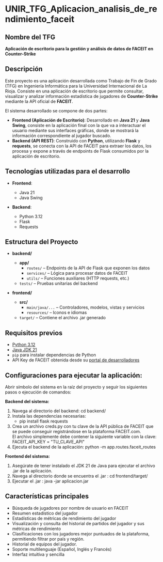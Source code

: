 # UNIR_TFG_Aplicacion_analisis_de_rendimiento_faceit

## Nombre del TFG
**Aplicación de escritorio para la gestión y análisis de datos de FACEIT en Counter-Strike**

## Descripción

Este proyecto es una aplicación desarrollada como Trabajo de Fin de Grado (TFG) en Ingeniería Informática para la Universidad Internacional de La Rioja. Consiste en una aplicación de escritorio que permite consultar, visualizar y analizar información estadística de jugadores de **Counter-Strike** mediante la API oficial de **FACEIT**.

El sistema desarrollado se compone de dos partes:

- **Frontend (Aplicación de Escritorio)**: Desarrollado en **Java 21** y **Java Swing**, consiste en la aplicación final con la que va a interactuar el usuario mediante sus interfaces gráficas, donde se mostrará la información correspondiente al jugador buscado.
- **Backend (API REST)**: Construido con **Python**, utilizando **Flask** y **requests**, se conecta con la API de FACEIT para extraer los datos, los procesa y  expone a través de endpoints de Flask consumidos por la aplicación de escritorio.

## Tecnologías utilizadas para el desarrollo

- **Frontend**:
  - Java 21
  - Java Swing

- **Backend**:
  - Python 3.12
  - Flask
  - Requests

## Estructura del Proyecto


- **backend/**
  - **app/**
    - `routes/` – Endpoints de la API de Flask que exponen los datos
    - `services/` – Lógica para procesar datos de FACEIT
    - `utils/` – Funciones auxiliares (HTTP requests, etc.)
  - `tests/` – Pruebas unitarias del backend

- **frontend/**
  - **src/**
    - `main/java/...` – Controladores, modelos, vistas y servicios
    - `resources/` – Iconos e idiomas
  - `target/` – Contiene el archivo .jar generado

## Requisitos previos
- [Python 3.12](https://www.python.org/downloads/release/python-3120/)
- [Java JDK 21](https://www.oracle.com/es/java/technologies/downloads/#jdk21-windows)
- `pip` para instalar dependencias de Python
- API Key de FACEIT obtenida desde su [portal de desarrolladores](https://developers.faceit.com/start/intro)

## Configuraciones para ejecutar la aplicación:
Abrir símbolo del sistema en la raíz del proyecto y seguir los siguientes pasos o ejecución de comandos:

**Backend del sistema:**
1. Navega al directorio del backend: cd backend/
2. Instala las dependencias necesarias:
   - pip install flask requests
3. Crea un archivo creds.py con tu clave de la API pública de FACEIT que se puede conseguir registrándose en la plataforma FACEIT.com.        
   El archivo simplemente debe contener la siguiente variable con la clave: FACEIT_API_KEY = "TU_CLAVE_API"
5. Ejecuta el backend de la aplicación: python -m app.routes.faceit_routes

**Frontend del sistema:**
1. Asegúrate de tener instalado el JDK 21 de Java para ejecutar el archivo .jar de la aplicación.
2. Navega al directorio donde se encuentra el .jar : cd frontend/target/
3. Ejecutar el .jar : java -jar aplicacion.jar

## Características principales

- Búsqueda de jugadores por nombre de usuario en FACEIT
- Resumen estadístico del jugador
- Estadísticas de métricas de rendimiento del jugador
- Visualización y consulta del historial de partidos del jugador y sus métricas de rendimiento
- Clasificaciones con los jugadores mejor puntuados de la plataforma, permitiendo filtrar por país y región.
- Historial de equipos del jugador.
- Soporte multilenguaje (Español, Inglés y Francés)
- Interfaz intuitiva y sencilla
